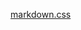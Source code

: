 <!-- This page embeds a markdown file from the docsify-themeable website -->

[markdown.css](https://raw.githubusercontent.com/SlimTux/School/main/markdown-template.md ':include')

